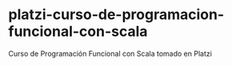 # platzi-curso-de-programacion-funcional-con-scala
Curso de Programación Funcional con Scala tomado en Platzi
